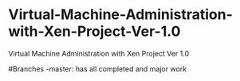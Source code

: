 # Virtual-Machine-Administration-with-Xen-Project-Ver-1.0
Virtual Machine Administration with Xen Project Ver 1.0

#Branches
-master: has all completed and major work



